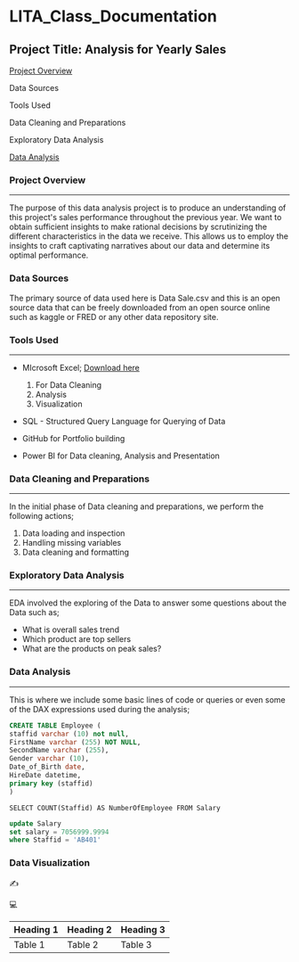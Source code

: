 # LITA_Class_Documentation

## Project Title: Analysis for Yearly Sales

[Project Overview](#project-overview)

Data Sources

Tools Used

Data Cleaning and Preparations

Exploratory Data Analysis

[Data Analysis](#data-analysis)

### Project Overview
---
The purpose of this data analysis project is to produce an understanding of this project's sales performance throughout the previous year. We want to obtain sufficient insights to make rational decisions by scrutinizing the different characteristics in the data we receive. This allows us to employ the insights to craft captivating narratives about our data and determine its optimal performance.

### Data Sources
The primary source of data used here is Data Sale.csv and this is an open source data that can be freely downloaded from an open source online such as kaggle or FRED or any other data repository site.

### Tools Used
---
- MIcrosoft Excel; [Download here](https://www.microsoft.com)
  1. For Data Cleaning
  2. Analysis
  3. Visualization
  
     
- SQL - Structured Query Language for Querying of Data
- GitHub for Portfolio building
- Power BI for Data cleaning, Analysis and Presentation

### Data Cleaning and Preparations
---
In the initial phase of Data cleaning and preparations, we perform the following actions;
1. Data loading and inspection
2. Handling missing variables
3. Data cleaning and formatting

### Exploratory Data Analysis
---
EDA involved the exploring of the Data to answer some questions about the Data such as;
- What is overall sales trend
- Which product are top sellers
- What are the products on peak sales?

### Data Analysis
---
This is where we include some basic lines of code or queries or even some of the DAX expressions used during the analysis;
```SQL
CREATE TABLE Employee (
staffid varchar (10) not null,
FirstName varchar (255) NOT NULL,
SecondName varchar (255),
Gender varchar (10),
Date_of_Birth date,
HireDate datetime,
primary key (staffid)
)
```
```SELECT COUNT(Staffid) AS NumberOfEmployee FROM Salary```
```SQL
update Salary
set salary = 7056999.9994
where Staffid = 'AB401'
```

### Data Visualization


✍️

💻

|Heading 1|Heading 2|Heading 3|
|---------|---------|---------|
|Table 1|Table 2|Table 3|
